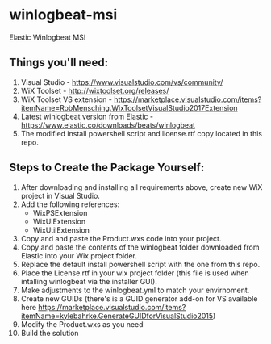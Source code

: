 # winlogbeat-msi
Elastic Winlogbeat MSI

## Things you'll need:

1. Visual Studio - https://www.visualstudio.com/vs/community/
2. WiX Toolset - http://wixtoolset.org/releases/
3. WiX Toolset VS extension - https://marketplace.visualstudio.com/items?itemName=RobMensching.WixToolsetVisualStudio2017Extension
4. Latest winlogbeat version from Elastic - https://www.elastic.co/downloads/beats/winlogbeat
5. The modified install powershell script and license.rtf copy located in this repo.

## Steps to Create the Package Yourself:

1. After downloading and installing all requirements above, create new WiX project in Visual Studio.
2. Add the following references:
   - WixPSExtension
   - WixUIExtension
   - WixUtilExtension
3. Copy and and paste the Product.wxs code into your project.
4. Copy and paste the contents of the winlogbeat folder downloaded from Elastic into your Wix project folder.
5. Replace the default install powershell script with the one from this repo.
6. Place the License.rtf in your wix project folder (this file is used when intalling winlogbeat via the installer GUI).
6. Make adjustments to the winlogbeat.yml to match your envirnoment. 
7. Create new GUIDs (there's is a GUID generator add-on for VS available here https://marketplace.visualstudio.com/items?itemName=kylebahrke.GenerateGUIDforVisualStudio2015)
8. Modify the Product.wxs as you need
9. Build the solution
